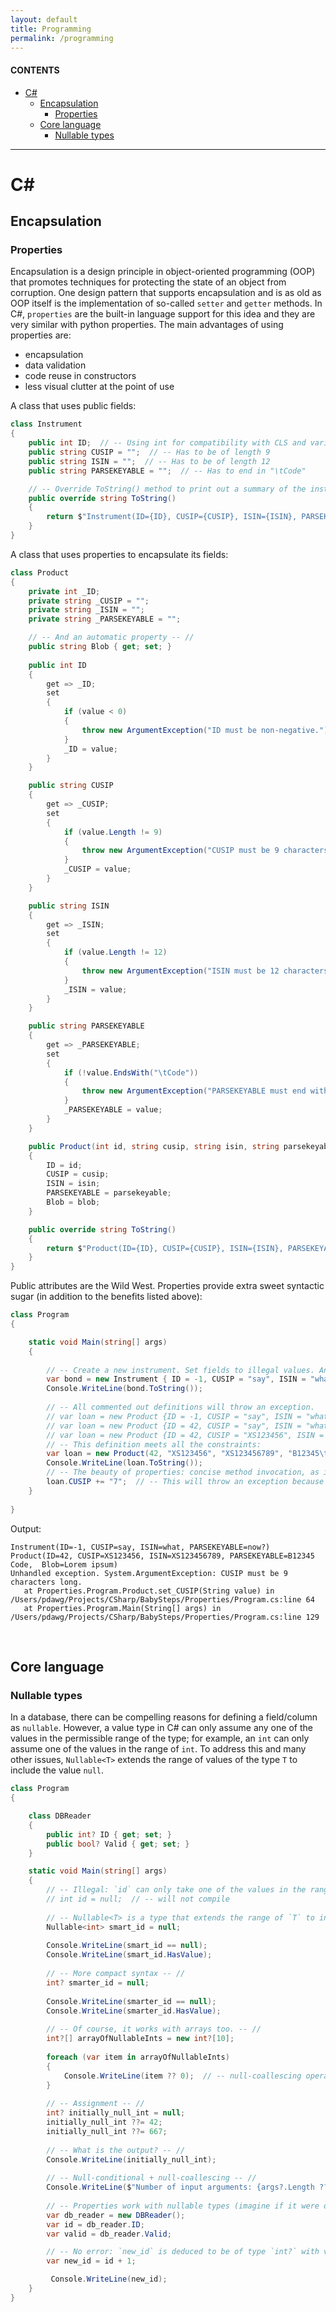 ```yaml
---
layout: default
title: Programming
permalink: /programming
---
```


#### CONTENTS
- [C#](#c)
  - [Encapsulation](#encapsulation)
    - [Properties](#properties)
  - [Core language](#core-language)
    - [Nullable types](#nullable-types)

<hr>

# C#
## Encapsulation
### Properties

Encapsulation is a design principle in object-oriented programming (OOP) that promotes techniques for protecting the state of an object from corruption. One design pattern that supports encapsulation and is as old as OOP itself is the implementation of so-called `setter` and `getter` methods. In C#, `properties` are the built-in language support for this idea and they are very similar with python properties. The main advantages of using properties are:

- encapsulation
- data validation
- code reuse in constructors
- less visual clutter at the point of use

A class that uses public fields:

```csharp
class Instrument
{
    public int ID;  // -- Using int for compatibility with CLS and various APIs. But should be non-negative.
    public string CUSIP = "";  // -- Has to be of length 9
    public string ISIN = "";  // -- Has to be of length 12
    public string PARSEKEYABLE = "";  // -- Has to end in "\tCode"

    // -- Override ToString() method to print out a summary of the instrument.
    public override string ToString()
    {
        return $"Instrument(ID={ID}, CUSIP={CUSIP}, ISIN={ISIN}, PARSEKEYABLE={PARSEKEYABLE})";
    }
}
```

A class that uses properties to encapsulate its fields:

```csharp
class Product
{
    private int _ID;
    private string _CUSIP = "";
    private string _ISIN = "";
    private string _PARSEKEYABLE = "";

    // -- And an automatic property -- //
    public string Blob { get; set; }
    
    public int ID
    {
        get => _ID;
        set
        {
            if (value < 0)
            {
                throw new ArgumentException("ID must be non-negative.");
            }
            _ID = value;
        }
    }

    public string CUSIP
    {
        get => _CUSIP;
        set
        {
            if (value.Length != 9)
            {
                throw new ArgumentException("CUSIP must be 9 characters long.");
            }
            _CUSIP = value;
        }
    }

    public string ISIN
    {
        get => _ISIN;
        set
        {
            if (value.Length != 12)
            {
                throw new ArgumentException("ISIN must be 12 characters long.");
            }
            _ISIN = value;
        }
    }

    public string PARSEKEYABLE
    {
        get => _PARSEKEYABLE;
        set
        {
            if (!value.EndsWith("\tCode"))
            {
                throw new ArgumentException("PARSEKEYABLE must end with '\\tCode'.");
            }
            _PARSEKEYABLE = value;
        }
    }

    public Product(int id, string cusip, string isin, string parsekeyable, string blob)
    {
        ID = id;
        CUSIP = cusip;
        ISIN = isin;
        PARSEKEYABLE = parsekeyable;
        Blob = blob;
    }

    public override string ToString()
    {
        return $"Product(ID={ID}, CUSIP={CUSIP}, ISIN={ISIN}, PARSEKEYABLE={PARSEKEYABLE},  Blob={Blob})";
    }
}
```

Public attributes are the Wild West. Properties provide extra sweet syntactic sugar (in addition to the benefits listed above):

```csharp
class Program
{

    static void Main(string[] args)
    {
        
        // -- Create a new instrument. Set fields to illegal values. Anything goes.
        var bond = new Instrument { ID = -1, CUSIP = "say", ISIN = "what", PARSEKEYABLE = "now?" };
        Console.WriteLine(bond.ToString());
        
        // -- All commented out definitions will throw an exception.
        // var loan = new Product {ID = -1, CUSIP = "say", ISIN = "what", PARSEKEYABLE = "now?"};
        // var loan = new Product {ID = 42, CUSIP = "say", ISIN = "what", PARSEKEYABLE = "now?"};
        // var loan = new Product {ID = 42, CUSIP = "XS123456", ISIN = "what", PARSEKEYABLE = "now?"};
        // -- This definition meets all the constraints:
        var loan = new Product(42, "XS123456", "XS123456789", "B12345\tCode", "Lorem ipsum");
        Console.WriteLine(loan.ToString());
        // -- The beauty of properties: concise method invocation, as if accessing a public attribute.
        loan.CUSIP += "7";  // -- This will throw an exception because `CUSIP` has to be 9-characters long.
    }
    
}
```

Output:

```
Instrument(ID=-1, CUSIP=say, ISIN=what, PARSEKEYABLE=now?)
Product(ID=42, CUSIP=XS123456, ISIN=XS123456789, PARSEKEYABLE=B12345    Code,  Blob=Lorem ipsum)
Unhandled exception. System.ArgumentException: CUSIP must be 9 characters long.
   at Properties.Program.Product.set_CUSIP(String value) in /Users/pdawg/Projects/CSharp/BabySteps/Properties/Program.cs:line 64
   at Properties.Program.Main(String[] args) in /Users/pdawg/Projects/CSharp/BabySteps/Properties/Program.cs:line 129
```

<br>

## Core language
### Nullable types
In a database, there can be compelling reasons for defining a field/column as `nullable`. However, a value type in C# can only assume any one of the values in the permissible range of the type; for example, an `int` can only assume one of the values in the range of `int`. To address this and many other issues, `Nullable<T>` extends the range of values of the type `T` to include the value `null`.

```csharp
class Program
{

    class DBReader
    {
        public int? ID { get; set; }
        public bool? Valid { get; set; }
    }

    static void Main(string[] args)
    {
        // -- Illegal: `id` can only take one of the values in the range of the `int` type. -- //
        // int id = null;  // -- will not compile
        
        // -- Nullable<T> is a type that extends the range of `T` to include the value `null` -- //
        Nullable<int> smart_id = null;
        
        Console.WriteLine(smart_id == null);
        Console.WriteLine(smart_id.HasValue);
        
        // -- More compact syntax -- //
        int? smarter_id = null;
        
        Console.WriteLine(smarter_id == null);
        Console.WriteLine(smarter_id.HasValue);
        
        // -- Of course, it works with arrays too. -- //
        int?[] arrayOfNullableInts = new int?[10];
        
        foreach (var item in arrayOfNullableInts)
        {
            Console.WriteLine(item ?? 0);  // -- null-coallescing operator
        }
        
        // -- Assignment -- //
        int? initially_null_int = null;
        initially_null_int ??= 42;
        initially_null_int ??= 667;
        
        // -- What is the output? -- //
        Console.WriteLine(initially_null_int);
        
        // -- Null-conditional + null-coallescing -- //
        Console.WriteLine($"Number of input arguments: {args?.Length ?? 0}\n"); 
       
        // -- Properties work with nullable types (imagine if it were otherwise...) -- //
        var db_reader = new DBReader();
        var id = db_reader.ID;
        var valid = db_reader.Valid;

        // -- No error: `new_id` is deduced to be of type `int?` with value `null`.
        var new_id = id + 1;

         Console.WriteLine(new_id);
    }
}
```